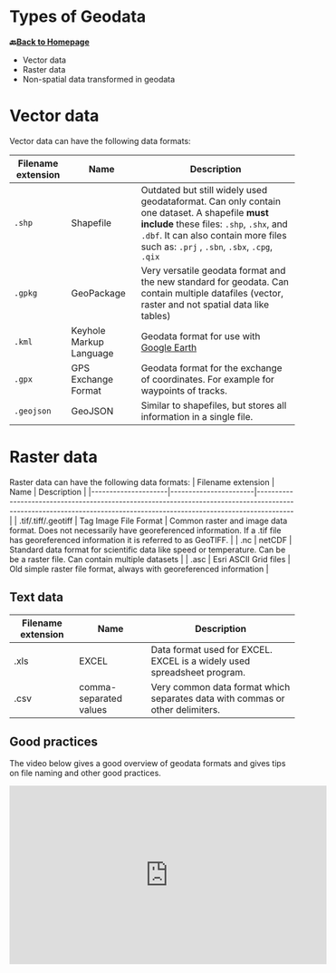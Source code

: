 # Types of Geodata


__🔙[Back to Homepage](/content/intro.md)__

* Vector data
* Raster data
* Non-spatial data transformed in geodata

# Vector data

Vector data can have the following data formats:

| Filename extension | Name                    | Description                                                                                                                                         |
|--------------------|-------------------------|-----------------------------------------------------------------------------------------------------------------------------------------------------|
| `.shp`               | Shapefile               | Outdated but still widely used geodataformat. Can only contain one dataset. A shapefile **must include** these files: `.shp`, `.shx`, and `.dbf`. It can also contain more files such as:  `.prj` , `.sbn`, `.sbx`, `.cpg`, `.qix` |
| `.gpkg`              | GeoPackage              | Very versatile geodata format and the new standard for geodata. Can contain multiple datafiles (vector, raster and not spatial data like tables)    |
| `.kml`               | Keyhole Markup Language | Geodata format for use with [Google Earth]( https://earth.google.com/web/)                                                                          |
| `.gpx`               | GPS Exchange Format     | Geodata format for the exchange of coordinates. For example for waypoints of tracks.                                                                |
| `.geojson`           | GeoJSON                 | Similar to shapefiles, but stores all information in a single file.                                                                                 |

# Raster data 

Raster data can have the following data formats:
| Filename extension  | Name                  | Description                                                                                                                                                          |
|---------------------|-----------------------|----------------------------------------------------------------------------------------------------------------------------------------------------------------------|
| .tif/.tiff/.geotiff | Tag Image File Format | Common raster and image data format. Does not necessarily have georeferenced information. If a .tif file has georeferenced information it is referred to as GeoTIFF. |
| .nc                 | netCDF                | Standard data format for scientific data like speed or temperature. Can be be a raster file. Can contain multiple datasets                                           |
| .asc                | Esri ASCII Grid files | Old simple raster file format, always with georeferenced information                                                                                                |

## Text data

 | Filename extension | Name                   | Description                                                                   |
 |--------------------|------------------------|-------------------------------------------------------------------------------|
 | .xls               | EXCEL                  | Data format used for EXCEL. EXCEL is a widely used spreadsheet program.       |
 | .csv               | comma-separated values | Very common data format which separates data with commas or other delimiters. |

## Good practices

The video below gives a good overview of geodata formats and gives tips on file naming and other good practices.

<iframe width="560" height="315" src="https://www.youtube.com/embed/kggwFZHXCl4?si=i2lLEo0u0wGdB759" title="YouTube video player" frameborder="0" allow="accelerometer; autoplay; clipboard-write; encrypted-media; gyroscope; picture-in-picture; web-share" allowfullscreen></iframe>